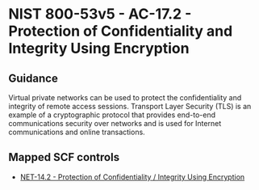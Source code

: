 # NIST 800-53v5 - AC-17.2 - Protection of Confidentiality and Integrity Using Encryption
## Guidance
Virtual private networks can be used to protect the confidentiality and integrity of remote access sessions. Transport Layer Security (TLS) is an example of a cryptographic protocol that provides end-to-end communications security over networks and is used for Internet communications and online transactions.
## Mapped SCF controls
- [NET-14.2 - Protection of Confidentiality / Integrity Using Encryption](../scf/net-142-protectionofconfidentialityintegrityusingencryption.md)